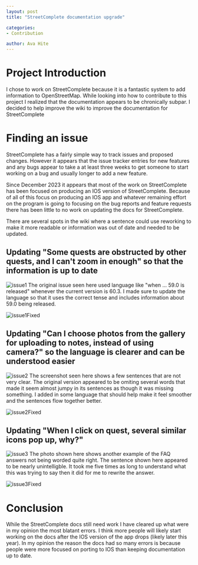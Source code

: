 ```yaml
---
layout: post
title: "StreetComplete documentation upgrade"

categories:
- Contribution

author: Ava Hite
---
```


# Project Introduction

I chose to work on StreetComplete because it is a fantastic system to add information to OpenStreetMap. While looking into how to contribute to this project I realized that the documentation appears to be chronically subpar. I decided to help improve the wiki to improve the documentation for StreetComplete

# Finding an issue

StreetComplete has a fairly simple way to track issues and proposed changes. However it appears that the issue tracker entries for new features and any bugs appear to take a at least three weeks to get someone to start working on a bug and usually longer to add a new feature. 

Since December 2023 it appears that most of the work on StreetComplete has been focused on producing an IOS version of StreetComplete. Because of all of this focus on producing an IOS app and whatever remaining effort on the program is going to focusing on the bug reports and feature requests there has been little to no work on updating the docs for StreetComplete.

There are several spots in the wiki where a sentence could use reworking to make it more readable or information was out of date and needed to be updated.

## Updating "Some quests are obstructed by other quests, and I can't zoom in enough" so that the information is up to date
![issue1](/hfoss2025-blogs/assets/images/ah1034/Screenshot-2025-04-06-134647.png)
The original issue seen here used language like "when ... 59.0 is released" whenever the current version is 60.3. I made sure to update the language so that it uses the correct tense and includes information about 59.0 being released.

![issue1Fixed](/hfoss2025-blogs/assets/images/ah1034/Screenshot-2025-04-06-153024.png)

## Updating "Can I choose photos from the gallery for uploading to notes, instead of using camera?" so the language is clearer and can be understood easier
![issue2](/hfoss2025-blogs/assets/images/ah1034/Screenshot-2025-04-06-144006.png)
The screenshot seen here shows a few sentences that are not very clear. The original version appeared to be omiting several words that made it seem almost jumpy in its sentences as though it was missing something. I added in some language that should help make it feel smoother and the sentences flow together better.

![issue2Fixed](/hfoss2025-blogs/assets/images/ah1034/Screenshot-2025-04-06-160538.png)

## Updating "When I click on quest, several similar icons pop up, why?" 
![issue3](/hfoss2025-blogs/assets/images/ah1034/Screenshot-2025-04-06-161933.png)
The photo shown here shows another example of the FAQ answers not being worded quite right. The sentence shown here appeared to be nearly unintelligble. It took me five times as long to understand what this was trying to say then it did for me to rewrite the answer.

![issue3Fixed](/hfoss2025-blogs/assets/images/ah1034/Screenshot-2025-04-06-163349.png)

# Conclusion
While the StreetComplete docs still need work I have cleared up what were in my opinion the most blatant errors. I think more people will likely start working on the docs after the IOS version of the app drops (likely later this year). In my opinion the reason the docs had so many errors is because people were more focused on porting to IOS than keeping documentation up to date. 
